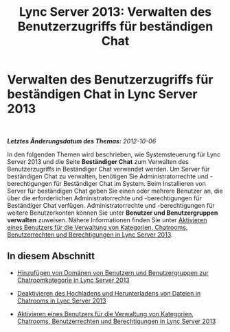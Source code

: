 ﻿---
title: 'Lync Server 2013: Verwalten des Benutzerzugriffs für beständigen Chat'
TOCTitle: Verwalten des Benutzerzugriffs für beständigen Chat
ms:assetid: 588fab46-2960-435b-9ec0-7460079a9088
ms:mtpsurl: https://technet.microsoft.com/de-de/library/Gg398387(v=OCS.15)
ms:contentKeyID: 49294073
ms.date: 05/19/2016
mtps_version: v=OCS.15
ms.translationtype: HT
---

# Verwalten des Benutzerzugriffs für beständigen Chat in Lync Server 2013

 

_**Letztes Änderungsdatum des Themas:** 2012-10-06_

In den folgenden Themen wird beschrieben, wie Systemsteuerung für Lync Server 2013 und die Seite **Beständiger Chat** zum Verwalten des Benutzerzugriffs in Beständiger Chat verwendet werden. Um Server für beständigen Chat zu verwalten, benötigen Sie Administratorrechte und -berechtigungen für Beständiger Chat im System. Beim Installieren von Server für beständigen Chat geben Sie einen oder mehrere Benutzer an, die über die erforderlichen Administratorrechte und -berechtigungen für Beständiger Chat verfügen. Administratorrechte und -berechtigungen für weitere Benutzerkonten können Sie unter **Benutzer und Benutzergruppen verwalten** zuweisen. Nähere Informationen finden Sie unter [Aktivieren eines Benutzers für die Verwaltung von Kategorien, Chatrooms, Benutzerrechten und Berechtigungen in Lync Server 2013](lync-server-2013-enabling-a-user-to-manage-categories-chat-rooms-and-user-rights-and-permissions.md).

## In diesem Abschnitt

  - [Hinzufügen von Domänen von Benutzern und Benutzergruppen zur Chatroomkategorie in Lync Server 2013](lync-server-2013-adding-domains-of-users-and-user-groups-to-the-room-category.md)

  - [Deaktivieren des Hochladens und Herunterladens von Dateien in Chatrooms in Lync Server 2013](lync-server-2013-disabling-uploading-and-downloading-files-in-chat-rooms.md)

  - [Aktivieren eines Benutzers für die Verwaltung von Kategorien, Chatrooms, Benutzerrechten und Berechtigungen in Lync Server 2013](lync-server-2013-enabling-a-user-to-manage-categories-chat-rooms-and-user-rights-and-permissions.md)

